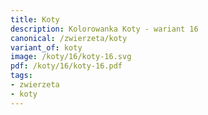 ```yaml
---
title: Koty
description: Kolorowanka Koty - wariant 16
canonical: /zwierzeta/koty
variant_of: koty
image: /koty/16/koty-16.svg
pdf: /koty/16/koty-16.pdf
tags:
- zwierzeta
- koty
---
```

